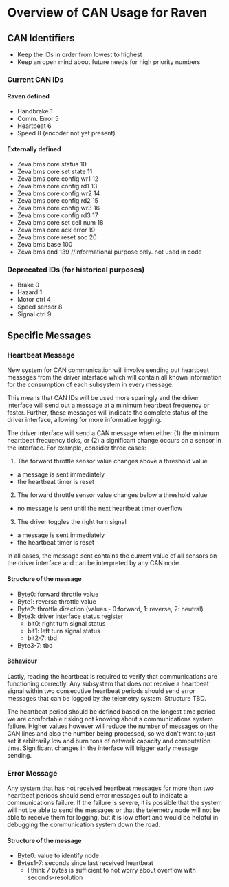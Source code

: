 # Overview of CAN Usage for Raven

## CAN Identifiers
- Keep the IDs in order from lowest to highest
- Keep an open mind about future needs for high priority numbers

### Current CAN IDs
#### Raven defined
- Handbrake 1
- Comm. Error 5
- Heartbeat 6
- Speed 8 (encoder not yet present)

#### Externally defined
- Zeva bms core status 10
- Zeva bms core set state 11
- Zeva bms core config wr1 12
- Zeva bms core config rd1 13
- Zeva bms core config wr2 14
- Zeva bms core config rd2 15
- Zeva bms core config wr3 16
- Zeva bms core config rd3 17
- Zeva bms core set cell num 18
- Zeva bms core ack error 19
- Zeva bms core reset soc 20
- Zeva bms base 100
- Zeva bms end 139 //informational purpose only. not used in code

### Deprecated IDs (for historical purposes)
- Brake 0
- Hazard 1
- Motor ctrl 4
- Speed sensor 8
- Signal ctrl 9

## Specific Messages
### Heartbeat Message
New system for CAN communication will involve sending out heartbeat messages
from the driver interface which will contain all known information for the
consumption of each subsystem in every message.

This means that CAN IDs will be used more sparingly and the driver
interface will send out a message at a minimum heartbeat frequency or faster.
Further, these messages will indicate the complete status of the driver
interface, allowing for more informative logging.

The driver interface will send a CAN message when either (1) the minimum
heartbeat frequency ticks, or (2) a significant change occurs on a sensor
in the interface. For example, consider three cases:

1. The forward throttle sensor value changes above a threshold value
  - a message is sent immediately
  - the heartbeat timer is reset
2. The forward throttle sensor value changes below a threshold value
  - no message is sent until the next heartbeat timer overflow
3. The driver toggles the right turn signal
  - a message is sent immediately
  - the heartbeat timer is reset

In all cases, the message sent contains the current value of all sensors on
the driver interface and can be interpreted by any CAN node.

#### Structure of the message
- Byte0: forward throttle value
- Byte1: reverse throttle value
- Byte2: throttle direction (values - 0:forward, 1: reverse, 2: neutral)
- Byte3: driver interface status register
  - bit0: right turn signal status
  - bit1: left turn signal status
  - bit2-7: tbd
- Byte3-7: tbd

#### Behaviour
Lastly, reading the heartbeat is required to verify that communications
are functioning correctly. Any subsystem that does not receive a heartbeat
signal within two consecutive heartbeat periods should send error messages
that can be logged by the telemetry system. Structure TBD.

The heartbeat period should be defined based on the longest time period
we are comfortable risking not knowing about a communications system failure.
Higher values however will reduce the number of messages on the CAN lines
and also the number being processed, so we don't want to just set it
arbitrarily low and burn tons of network capacity and computation time.
Significant changes in the interface will trigger early message sending.

### Error Message
Any system that has not received heartbeat messages for more than two
heartbeat periods should send error messages out to indicate a communications
failure. If the failure is severe, it is possible that the system will not
be able to send the messages or that the telemetry node will not be able to
receive them for logging, but it is low effort and would be helpful in
debugging the communication system down the road.

#### Structure of the message
- Byte0: value to identify node
- Bytes1-7: seconds since last received heartbeat
  - I think 7 bytes is sufficient to not worry about overflow with seconds-resolution
